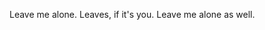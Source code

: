 Leave me alone.
Leaves, if it's you. Leave me alone as well.

<!---
joshcassell4/joshcassell4 is a ✨ special ✨ repository because its `README.md` (this file) appears on your GitHub profile.
You can click the Preview link to take a look at your changes.
--->
